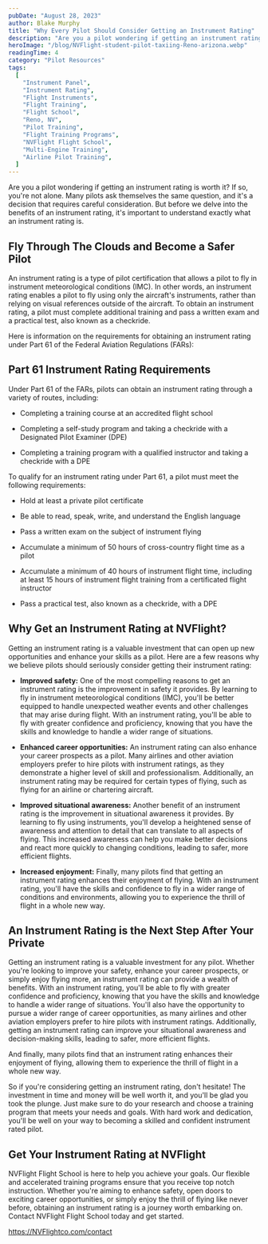 ```yaml
---
pubDate: "August 28, 2023"
author: Blake Murphy
title: "Why Every Pilot Should Consider Getting an Instrument Rating"
description: "Are you a pilot wondering if getting an instrument rating is worth it? If so, you're not alone. Many pilots ask themselves the same question, and it's a decision that requires careful consideration. But before we delve into the benefits of an instrument rating, it's important to understand exactly what an instrument rating is."
heroImage: "/blog/NVFlight-student-pilot-taxiing-Reno-arizona.webp"
readingTime: 4
category: "Pilot Resources"
tags:
  [
    "Instrument Panel",
    "Instrument Rating",
    "Flight Instruments",
    "Flight Training",
    "Flight School",
    "Reno, NV",
    "Pilot Training",
    "Flight Training Programs",
    "NVFlight Flight School",
    "Multi-Engine Training",
    "Airline Pilot Training",
  ]
---
```


Are you a pilot wondering if getting an instrument rating is worth it? If so, you're not alone. Many pilots ask themselves the same question, and it's a decision that requires careful consideration. But before we delve into the benefits of an instrument rating, it's important to understand exactly what an instrument rating is.

## Fly Through The Clouds and Become a Safer Pilot

An instrument rating is a type of pilot certification that allows a pilot to fly in instrument meteorological conditions (IMC). In other words, an instrument rating enables a pilot to fly using only the aircraft's instruments, rather than relying on visual references outside of the aircraft. To obtain an instrument rating, a pilot must complete additional training and pass a written exam and a practical test, also known as a checkride.

Here is information on the requirements for obtaining an instrument rating under Part 61 of the Federal Aviation Regulations (FARs):

## Part 61 Instrument Rating Requirements

Under Part 61 of the FARs, pilots can obtain an instrument rating through a variety of routes, including:

- Completing a training course at an accredited flight school

- Completing a self-study program and taking a checkride with a Designated Pilot Examiner (DPE)

- Completing a training program with a qualified instructor and taking a checkride with a DPE

To qualify for an instrument rating under Part 61, a pilot must meet the following requirements:

- Hold at least a private pilot certificate

- Be able to read, speak, write, and understand the English language

- Pass a written exam on the subject of instrument flying

- Accumulate a minimum of 50 hours of cross-country flight time as a pilot

- Accumulate a minimum of 40 hours of instrument flight time, including at least 15 hours of instrument flight training from a certificated flight instructor

- Pass a practical test, also known as a checkride, with a DPE

## Why Get an Instrument Rating at NVFlight?

Getting an instrument rating is a valuable investment that can open up new opportunities and enhance your skills as a pilot. Here are a few reasons why we believe pilots should seriously consider getting their instrument rating:

- **Improved safety:** One of the most compelling reasons to get an instrument rating is the improvement in safety it provides. By learning to fly in instrument meteorological conditions (IMC), you'll be better equipped to handle unexpected weather events and other challenges that may arise during flight. With an instrument rating, you'll be able to fly with greater confidence and proficiency, knowing that you have the skills and knowledge to handle a wider range of situations.

- **Enhanced career opportunities:** An instrument rating can also enhance your career prospects as a pilot. Many airlines and other aviation employers prefer to hire pilots with instrument ratings, as they demonstrate a higher level of skill and professionalism. Additionally, an instrument rating may be required for certain types of flying, such as flying for an airline or chartering aircraft.

- **Improved situational awareness:** Another benefit of an instrument rating is the improvement in situational awareness it provides. By learning to fly using instruments, you'll develop a heightened sense of awareness and attention to detail that can translate to all aspects of flying. This increased awareness can help you make better decisions and react more quickly to changing conditions, leading to safer, more efficient flights.

- **Increased enjoyment:** Finally, many pilots find that getting an instrument rating enhances their enjoyment of flying. With an instrument rating, you'll have the skills and confidence to fly in a wider range of conditions and environments, allowing you to experience the thrill of flight in a whole new way.

## An Instrument Rating is the Next Step After Your Private

Getting an instrument rating is a valuable investment for any pilot. Whether you're looking to improve your safety, enhance your career prospects, or simply enjoy flying more, an instrument rating can provide a wealth of benefits. With an instrument rating, you'll be able to fly with greater confidence and proficiency, knowing that you have the skills and knowledge to handle a wider range of situations. You'll also have the opportunity to pursue a wider range of career opportunities, as many airlines and other aviation employers prefer to hire pilots with instrument ratings. Additionally, getting an instrument rating can improve your situational awareness and decision-making skills, leading to safer, more efficient flights.

And finally, many pilots find that an instrument rating enhances their enjoyment of flying, allowing them to experience the thrill of flight in a whole new way.

So if you're considering getting an instrument rating, don't hesitate! The investment in time and money will be well worth it, and you'll be glad you took the plunge. Just make sure to do your research and choose a training program that meets your needs and goals. With hard work and dedication, you'll be well on your way to becoming a skilled and confident instrument rated pilot.

## Get Your Instrument Rating at NVFlight

NVFlight Flight School is here to help you achieve your goals. Our flexible and accelerated training programs ensure that you receive top notch instruction. Whether you're aiming to enhance safety, open doors to exciting career opportunities, or simply enjoy the thrill of flying like never before, obtaining an instrument rating is a journey worth embarking on. Contact NVFlight Flight School today and get started.

<https://NVFlightco.com/contact>
